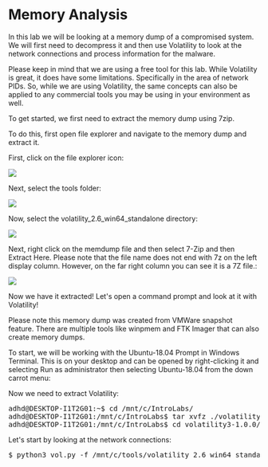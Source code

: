 
# Memory Analysis

In this lab we will be looking at a memory dump of a compromised system.  We will first need to decompress it and then use Volatility to look at the network connections and process information for the malware.

Please keep in mind that we are using a free tool for this lab.  While Volatility is great, it does have some limitations.  Specifically in the area of network PIDs.  So, while we are using Volatility, the same concepts can also be applied to any commercial tools you may be using in your environment as well.

To get started, we first need to extract the memory dump using 7zip.

To do this, first open file explorer and navigate to the memory dump and extract it.

First, click on the file explorer icon:

![](attachments/Clipboard_2020-12-09-14-10-04.png)

Next, select the tools folder:

![](attachments/Clipboard_2020-12-09-14-10-53.png)

Now, select the volatility_2.6_win64_standalone directory:

![](attachments/Clipboard_2020-12-09-14-11-23.png)

Next, right click on the memdump file and then select 7-Zip and then Extract Here.  Please note that the file name does not end with 7z on the left display column.  However, on the far right column you can see it is a 7Z file.:

![](attachments/Clipboard_2020-12-09-14-12-09.png)

Now we have it extracted!  Let's open a command prompt and look at it with Volatility!

Please note this memory dump was created from VMWare snapshot feature. There are multiple tools like winpmem and FTK Imager that can also create memory dumps.

To start, we will be working with the Ubuntu-18.04 Prompt in Windows Terminal.   This is on your desktop and can be opened by right-clicking it and selecting Run as administrator then selecting Ubuntu-18.04 from the down carrot menu:

Now we need to extract Volatility:

<pre>
adhd@DESKTOP-I1T2G01:~$ cd /mnt/c/IntroLabs/
adhd@DESKTOP-I1T2G01:/mnt/c/IntroLabs$ tar xvfz ./volatility3-1.0.0.tar.gz
adhd@DESKTOP-I1T2G01:/mnt/c/IntroLabs$ cd volatility3-1.0.0/
</pre>

Let's start by looking at the network connections:

<pre>
$ python3 vol.py -f /mnt/c/tools/volatility_2.6_win64_standalone/memdump.vmem windows.netscan
</pre>









